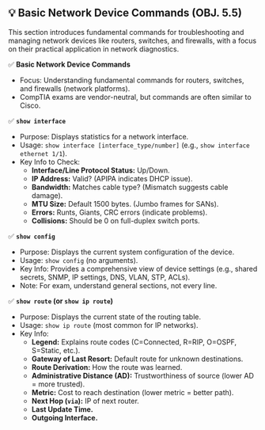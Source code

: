 ## 💡 Basic Network Device Commands (OBJ. 5.5)
This section introduces fundamental commands for troubleshooting and managing network devices like routers, switches, and firewalls, with a focus on their practical application in network diagnostics.

✅ **Basic Network Device Commands**
- Focus: Understanding fundamental commands for routers, switches, and firewalls (network platforms).
- CompTIA exams are vendor-neutral, but commands are often similar to Cisco.

✅ **`show interface`**
- Purpose: Displays statistics for a network interface.
- Usage: `show interface [interface_type/number]` (e.g., `show interface ethernet 1/1`).
- Key Info to Check:
  - **Interface/Line Protocol Status:** Up/Down.
  - **IP Address:** Valid? (APIPA indicates DHCP issue).
  - **Bandwidth:** Matches cable type? (Mismatch suggests cable damage).
  - **MTU Size:** Default 1500 bytes. (Jumbo frames for SANs).
  - **Errors:** Runts, Giants, CRC errors (indicate problems).
  - **Collisions:** Should be 0 on full-duplex switch ports.

✅ **`show config`**
- Purpose: Displays the current system configuration of the device.
- Usage: `show config` (no arguments).
- Key Info: Provides a comprehensive view of device settings (e.g., shared secrets, SNMP, IP settings, DNS, VLAN, STP, ACLs).
- Note: For exam, understand general sections, not every line.

✅ **`show route` (or `show ip route`)**
- Purpose: Displays the current state of the routing table.
- Usage: `show ip route` (most common for IP networks).
- Key Info:
  - **Legend:** Explains route codes (C=Connected, R=RIP, O=OSPF, S=Static, etc.).
  - **Gateway of Last Resort:** Default route for unknown destinations.
  - **Route Derivation:** How the route was learned.
  - **Administrative Distance (AD):** Trustworthiness of source (lower AD = more trusted).
  - **Metric:** Cost to reach destination (lower metric = better path).
  - **Next Hop (`via`):** IP of next router.
  - **Last Update Time.**
  - **Outgoing Interface.**